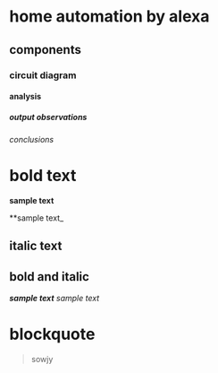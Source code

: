 # home automation by alexa
## components
### circuit diagram
#### analysis
##### output observations
###### conclusions

# bold text
**sample text**

**sample text_

## italic text
## bold and italic
**_sample text_**
_*sample text*_
# blockquote
> sowjy

